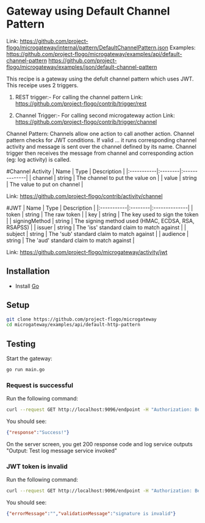 # Gateway using Default Channel Pattern
Link: https://github.com/project-flogo/microgateway/internal/pattern/DefaultChannelPattern.json
Examples:
https://github.com/project-flogo/microgateway/examples/api/default-channel-pattern
https://github.com/project-flogo/microgateway/examples/json/default-channel-pattern



This recipe is a gateway using the defult channel pattern which uses JWT.
This receipe uses 2 triggers.
1. REST trigger:- For calling the channel pattern
Link: https://github.com/project-flogo/contrib/trigger/rest

2. Channel Trigger:- For calling second microgateway action
Link: https://github.com/project-flogo/contrib/trigger/channel

Channel Pattern:
Channels allow one action to call another action. Channel pattern checks for JWT conditions.
If valid ... it runs corresponding channel activity and message is sent over the channel defined by its name.
Channel trigger then receives the message from channel and corresponding action (eg: log activity)  is called.


#Channel Activity
| Name   |  Type   | Description   |
|:-----------|:--------|:--------------|
| channel | string | The channel to put the value on |
| value | string | The value to put on channel |

Link: https://github.com/project-flogo/contrib/activity/channel


#JWT
| Name   |  Type   | Description   |
|:-----------|:--------|:--------------|
| token | string | The raw token |
| key | string | The key used to sign the token |
| signingMethod | string | The signing method used (HMAC, ECDSA, RSA, RSAPSS) |
| issuer | string | The 'iss' standard claim to match against |
| subject | string | The 'sub' standard claim to match against |
| audience | string | The 'aud' standard claim to match against |

Link: https://github.com/project-flogo/microgateway/activity/jwt


## Installation
* Install [Go](https://golang.org/)

## Setup
```bash
git clone https://github.com/project-flogo/microgateway
cd microgateway/examples/api/default-http-pattern
```

## Testing
Start the gateway:
```bash
go run main.go
```


### Request is successful
Run the following command:
```bash
curl --request GET http://localhost:9096/endpoint -H "Authorization: Bearer eyJ0eXAiOiJKV1QiLCJhbGciOiJIUzI1NiJ9.eyJpc3MiOiJNYXNobGluZyIsImlhdCI6MTU0NDEzMTYxOCwiZXhwIjoxNTc1NjY3NjE4LCJhdWQiOiJ3d3cubWFzaGxpbmcuaW8iLCJzdWIiOiJ0ZW1wdXNlckBtYWlsLmNvbSJ9.wgunWSIJqieRKsmObATT2VEHMMzkKte6amuUlhc1oKs"
```

You should see:
```json
{"response":"Success!"}
```
On the server screen, you get 200 response code and log service outputs "Output: Test log message service invoked"


### JWT token is invalid
Run the following command:
```bash
curl --request GET http://localhost:9096/endpoint -H "Authorization: Bearer eyJ0eXAiOiJKV1QiLCJhbGciOiJIUzI1NiJ9.eyJpc3MiOiJNYXNobGluZyIsImlhdCI6MTU0NDEzMTYxOCwiZXhwIjoxNTc1NjY3NjE4LCJhdWQiOiJ3d3cubWFzaGxpbmcuaW8iLCJzdWIiOiJ0ZW1wdXNlckBtYWlsLmNvbSJ9.wgunWSIJqieRKsmObATT2VEHMMzkKte6amuUlhc1oK"
```

You should see:
```json
{"errorMessage":"","validationMessage":"signature is invalid"}
```
